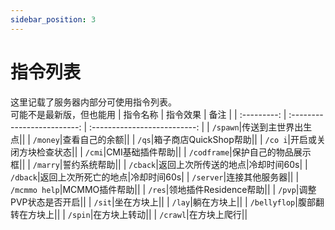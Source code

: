 ```yaml
---
sidebar_position: 3
---
```


# 指令列表
这里记载了服务器内部分可使用指令列表。  
可能不是最新版，但也能用
|  指令名称   |      指令效果               |          备注                |
| :---------: | :-------------------------: | :--------------------------: |
|  `/spawn`|传送到主世界出生点||
|  `/money`|查看自己的余额||
|  `/qs`|箱子商店QuickShop帮助||
|  `/co i`|开启或关闭方块检查状态||
|  `/cmi`|CMI基础插件帮助||
|  `/codframe`|保护自己的物品展示框||
|  `/marry`|誓约系统帮助||
|  `/cback`|返回上次所传送的地点|冷却时间60s|
|  `/dback`|返回上次所死亡的地点|冷却时间60s|
|  `/server`|连接其他服务器||
|  `/mcmmo help`|MCMMO插件帮助||
|  `/res`|领地插件Residence帮助||
|  `/pvp`|调整PVP状态是否开启||
|  `/sit`|坐在方块上||
|  `/lay`|躺在方块上||
|  `/bellyflop`|腹部翻转在方块上||
|  `/spin`|在方块上转动||
|  `/crawl`|在方块上爬行||

